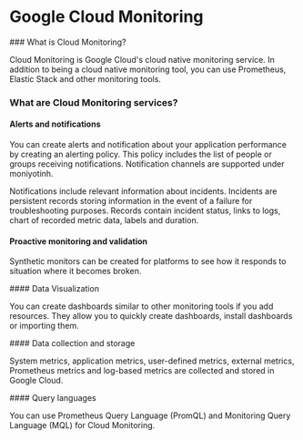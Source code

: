 # Google Cloud Monitoring

### What is Cloud Monitoring?

Cloud Monitoring is Google Cloud's cloud native monitoring service. In addition to being a cloud native monitoring tool, you can use Prometheus, Elastic Stack and other monitoring tools.

### What are Cloud Monitoring services?

#### Alerts and notifications

You can create alerts and notification about your application performance by creating an alerting policy. This policy includes the list of people or groups receiving notifications. Notification channels are supported under moniyotinh.

Notifications include relevant information about incidents. Incidents are persistent records storing information in the event of a failure for troubleshooting purposes. Records contain incident status, links to logs, chart of recorded metric data, labels and duration.

#### Proactive monitoring and validation

Synthetic monitors can be created for platforms to see how it responds to situation where it becomes broken.

#### Data Visualization

You can create dashboards similar to other monitoring tools if you add resources. They allow you to quickly create dashboards, install dashboards or importing them.

#### Data collection and storage

System metrics, application metrics, user-defined metrics, external metrics, Prometheus metrics and log-based metrics are collected and stored in Google Cloud.

#### Query languages

You can use Prometheus Query Language (PromQL) and Monitoring Query Language (MQL) for Cloud Monitoring.

